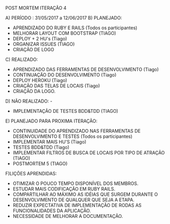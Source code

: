 POST MORTEM ITERAÇÃO 4

A) PERÍODO : 31/05/2017 a 12/06/2017
B) PLANEJADO:
- APRENDIZADO DO RUBY E RAILS (Todos os participantes)
- MELHORAR LAYOUT COM BOOTSTRAP (TIAGO)
- DEPLOY + 2 HU's (Tiago)
- ORGANIZAR ISSUES (TIAGO)
- CRIAÇÃO DE LOGO

C) REALIZADO:
- APRENDIZADO DAS FERRAMENTAS DE DESENVOLVIMENTO (Tiago)
- CONTINUAÇÃO DO DESENVOLVIMENTO (Tiago)
- DEPLOY HEROKU (Tiago)
- CRIAÇÃO DAS TELAS DE LOCAIS (Tiago)
- CRIAÇÃO DA LOGO.

D) NÃO REALIZADO: -
- IMPLEMENTAÇÃO DE TESTES BDD&TDD (TIAGO)

E) PLANEJADO PARA PROXIMA ITERAÇÃO:
- CONTINUIDADE DO APRENDIZADO NAS FERRAMENTAS DE DESENVOLVIMENTO E TESTES (Todos os participantes)
- IMPLEMENTAR MAIS  HU'S (Tiago)
- TESTES BDD&TDD (Tiago)
- IMPLEMENTAR FILTROS DE BUSCA DE LOCAIS POR TIPO DE ATRAÇÃO (TIAGO)
- POSTMORTEM 5 (TIAGO)

F)LIÇÕES APRENDIDAS:
- OTIMIZAR O POUCO TEMPO DISPONÍVEL DOS MEMBROS.
- ESTUDAR MAIS CODIFICAÇÃO EM RUBY RAILS.
- COMPARTILHAR AO MÁXIMO AS IDÉIAS QUE SURGEM DURANTE O DESENVOLVIMENTO DE QUALQUER QUE SEJA A ETAPA.
- REDUZIR EXPECTATIVA DE IMPLEMENTAÇÃO DE RODAS AS FUNCIONALIDADES DA APLICAÇÃO.
- NECESSIDADE DE MELHORAR A DOCUMENTAÇÃO.
